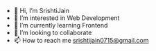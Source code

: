 - 👋 Hi, I’m SrishtiJain
- 👀 I’m interested in Web Development
- 🌱 I’m currently learning Frontend
- 💞️ I’m looking to collaborate
- 📫 How to reach me srishtijain0715@gmail.com 
